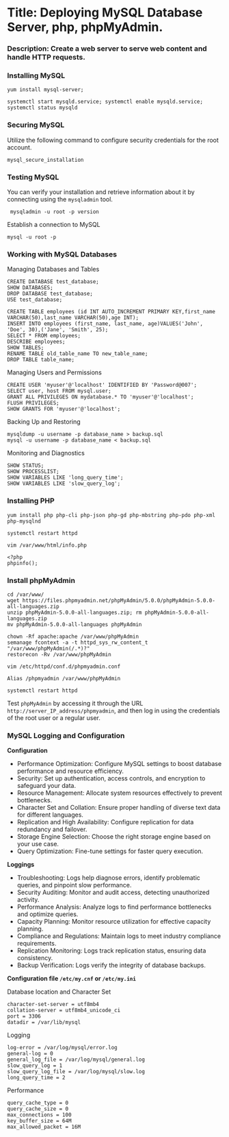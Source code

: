 # Title: Deploying MySQL Database Server, php, phpMyAdmin.

### Description: Create a web server to serve web content and handle HTTP requests.

### Installing MySQL
```
yum install mysql-server;
```
```
systemctl start mysqld.service; systemctl enable mysqld.service; systemctl status mysqld
```
### Securing MySQL
Utilize the following command to configure security credentials for the root account.
```
mysql_secure_installation
```
### Testing MySQL
You can verify your installation and retrieve information about it by connecting using the `mysqladmin` tool.
```
 mysqladmin -u root -p version
```
Establish a connection to MySQL
```
mysql -u root -p
```
### Working with MySQL Databases
Managing Databases and Tables
```
CREATE DATABASE test_database; 
SHOW DATABASES;
DROP DATABASE test_database;
USE test_database;
```
```
CREATE TABLE employees (id INT AUTO_INCREMENT PRIMARY KEY,first_name VARCHAR(50),last_name VARCHAR(50),age INT);
INSERT INTO employees (first_name, last_name, age)VALUES('John', 'Doe', 30),('Jane', 'Smith', 25);
SELECT * FROM employees;
DESCRIBE employees;
SHOW TABLES;
RENAME TABLE old_table_name TO new_table_name;
DROP TABLE table_name;
```
Managing Users and Permissions
```
CREATE USER 'myuser'@'localhost' IDENTIFIED BY 'Password@007';
SELECT user, host FROM mysql.user;
GRANT ALL PRIVILEGES ON mydatabase.* TO 'myuser'@'localhost';
FLUSH PRIVILEGES;
SHOW GRANTS FOR 'myuser'@'localhost';
```
Backing Up and Restoring
```
mysqldump -u username -p database_name > backup.sql
mysql -u username -p database_name < backup.sql
```
Monitoring and Diagnostics
```
SHOW STATUS;
SHOW PROCESSLIST;
SHOW VARIABLES LIKE 'long_query_time';
SHOW VARIABLES LIKE 'slow_query_log';
```
### Installing PHP
```
yum install php php-cli php-json php-gd php-mbstring php-pdo php-xml php-mysqlnd

systemctl restart httpd

vim /var/www/html/info.php

<?php
phpinfo();
```
### Install phpMyAdmin
```
cd /var/www/
wget https://files.phpmyadmin.net/phpMyAdmin/5.0.0/phpMyAdmin-5.0.0-all-languages.zip
unzip phpMyAdmin-5.0.0-all-languages.zip; rm phpMyAdmin-5.0.0-all-languages.zip
mv phpMyAdmin-5.0.0-all-languages phpMyAdmin
```
```
chown -Rf apache:apache /var/www/phpMyAdmin
semanage fcontext -a -t httpd_sys_rw_content_t "/var/www/phpMyAdmin(/.*)?"
restorecon -Rv /var/www/phpMyAdmin
```
```
vim /etc/httpd/conf.d/phpmyadmin.conf

Alias /phpmyadmin /var/www/phpMyAdmin
```
```
systemctl restart httpd
```
Test `phpMyAdmin` by accessing it through the URL `http://server_IP_address/phpmyadmin`, and then log in using the credentials of the root user or a regular user.

### MySQL Logging and Configuration

**Configuration**

- Performance Optimization: Configure MySQL settings to boost database performance and resource efficiency.
- Security: Set up authentication, access controls, and encryption to safeguard your data.
- Resource Management: Allocate system resources effectively to prevent bottlenecks.
- Character Set and Collation: Ensure proper handling of diverse text data for different languages.
- Replication and High Availability: Configure replication for data redundancy and failover.
- Storage Engine Selection: Choose the right storage engine based on your use case.
- Query Optimization: Fine-tune settings for faster query execution.

**Loggings**

- Troubleshooting: Logs help diagnose errors, identify problematic queries, and pinpoint slow performance.
- Security Auditing: Monitor and audit access, detecting unauthorized activity.
- Performance Analysis: Analyze logs to find performance bottlenecks and optimize queries.
- Capacity Planning: Monitor resource utilization for effective capacity planning.
- Compliance and Regulations: Maintain logs to meet industry compliance requirements.
- Replication Monitoring: Logs track replication status, ensuring data consistency.
- Backup Verification: Logs verify the integrity of database backups.

**Configuration file `/etc/my.cnf` or `/etc/my.ini`**

Database location and Character Set
```
character-set-server = utf8mb4
collation-server = utf8mb4_unicode_ci
port = 3306
datadir = /var/lib/mysql
```
Logging
```
log-error = /var/log/mysql/error.log
general-log = 0
general_log_file = /var/log/mysql/general.log
slow_query_log = 1
slow_query_log_file = /var/log/mysql/slow.log
long_query_time = 2
```
Performance
```
query_cache_type = 0
query_cache_size = 0
max_connections = 100
key_buffer_size = 64M
max_allowed_packet = 16M
```


